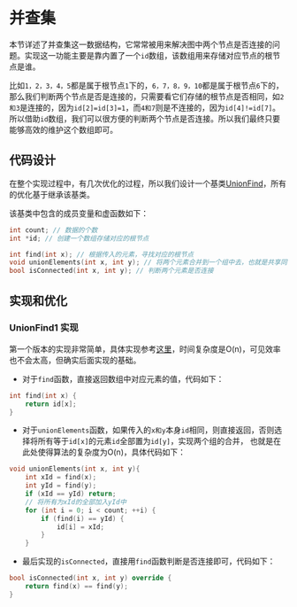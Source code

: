 # 并查集
本节详述了并查集这一数据结构，它常常被用来解决图中两个节点是否连接的问题。实现这一功能主要是靠内置了一个`id`数组，该数组用来存储对应节点的根节点是谁。

比如`1，2，3，4，5`都是属于根节点`1`下的，`6，7，8，9，10`都是属于根节点`6`下的，那么我们判断两个节点是否是连接的，只需要看它们存储的根节点是否相同，如`2和3`是连接的，因为`id[2]=id[3]=1`，而`4和7`则是不连接的，因为`id[4]!=id[7]`。所以借助`id`数组，我们可以很方便的判断两个节点是否连接。所以我们最终只要能够高效的维护这个数组即可。

## 代码设计
在整个实现过程中，有几次优化的过程，所以我们设计一个基类[UnionFind](https://github.com/jawhiow/algorithm-cpp/blob/master/UnionFind/UnionFind.h)，所有的优化基于继承该基类。

该基类中包含的成员变量和虚函数如下：

```cpp
int count; // 数据的个数 
int *id; // 创建一个数组存储对应的根节点

int find(int x); // 根据传入的元素，寻找对应的根节点
void unionElements(int x, int y); // 将两个元素合并到一个组中去，也就是共享同一个根节点，使得二者连接，需要注意合并是两个组之间的合并，而不只是两个元素之间的合并
bool isConnected(int x, int y); // 判断两个元素是否连接
```

## 实现和优化
### UnionFind1 实现
第一个版本的实现非常简单，具体实现参考[这里](https://github.com/jawhiow/algorithm-cpp/blob/master/UnionFind/UnionFind1.h)，时间复杂度是O(n)，可见效率也不会太高，但确实后面实现的基础。
- 对于`find`函数，直接返回数组中对应元素的值，代码如下：

```cpp
int find(int x) {
    return id[x];
}
```
- 对于`unionElements`函数，如果传入的`x和y`本身`id`相同，则直接返回，否则选择将所有等于`id[x]`的元素`id`全部置为`id[y]`，实现两个组的合并， 也就是在此处使得算法的复杂度为O(n)，具体代码如下：

```cpp
void unionElements(int x, int y){
    int xId = find(x);
    int yId = find(y);
    if (xId == yId) return;
    // 将所有为xId的全部加入yId中
    for (int i = 0; i < count; ++i) {
        if (find(i) == yId) {
            id[i] = xId;
        }
    }
```

- 最后实现的`isConnected`，直接用`find`函数判断是否连接即可，代码如下：

```cpp
bool isConnected(int x, int y) override {
	return find(x) == find(y);
}
```